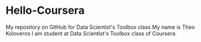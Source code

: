 # Hello-Coursera
My repository on GitHub for Data Scientist's Toolbox class
My name is Theo Koloveros 
I am student at Data Scientist's Toolbox class of Coursera.

